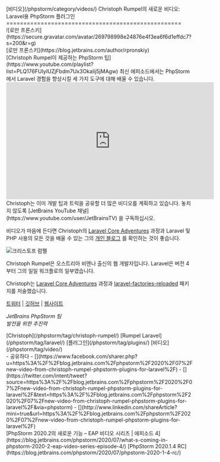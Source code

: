 <div class="content">[비디오](/phpstorm/category/videos/) Christoph Rumpel의 새로운 비디오: Laravel용 PhpStorm 플러그인 
===================================================

<div class="post-info">![로만 프론스키](https://secure.gravatar.com/avatar/269798998e24876e4f3ea6f6d1effdc7?s=200&r=g)<div class="post-info__text"> [로만 프론스키](https://blog.jetbrains.com/author/rpronskiy) <time class="publish-date" data-day="14" data-month="07" data-year="2020" datetime="2020-07-14"></time></div></div> [Christoph Rumpel이 제공하는 PhpStorm 팁](https://www.youtube.com/playlist?list=PLQ176FUIyIUZjFbdm7Ux3Okalij5jMAgw) 최신 에피소드에서는 PhpStorm에서 Laravel 경험을 향상시킬 세 가지 도구에 대해 배울 수 있습니다.

<center><iframe allow="accelerometer; autoplay; encrypted-media; gyroscope; picture-in-picture" allowfullscreen="" frameborder="0" height="315" src="https://www.youtube.com/embed/HB2T0iWiW50" width="560"></iframe></center> Christoph는 이미 개발 팁과 트릭을 공유할 더 많은 비디오를 계획하고 있습니다. 놓치지 않도록 [JetBrains YouTube 채널](https://www.youtube.com/user/JetBrainsTV) 을 구독하십시오.

<span id="more-57451"></span>

 비디오가 마음에 든다면 Christoph의 [Laravel Core Adventures](https://laravelcoreadventures.com/) 과정과 Laravel 및 PHP 사용의 모든 것을 배울 수 있는 그의 [개인 블로그](https://christoph-rumpel.com/) 를 확인하는 것이 좋습니다.

![크리스토프 럼펠](https://blog.jetbrains.com/wp-content/uploads/2020/04/phpstorm-christoph_rumpel_1.jpg)

 Christoph Rumpel은 오스트리아 비엔나 출신의 웹 개발자입니다. Laravel은 버전 4부터 그의 일일 워크플로의 일부였습니다.

 Christoph는 [Laravel Core Adventures](https://laravelcoreadventures.com/) 과정과 [laravel-factories-reloaded](https://github.com/christophrumpel/laravel-factories-reloaded) 패키지를 저술했습니다.

 [트위터](https://twitter.com/christophrumpel) | [깃허브](https://github.com/christophrumpel) | [웹사이트](https://christoph-rumpel.com/)

 *JetBrains PhpStorm 팀*  
 *발전을 위한 추진력*

<div class="content__row"><div class="tag-list"> [Christoph](/phpstorm/tag/christoph-rumpel/) [Rumpel Laravel](/phpstorm/tag/laravel/) [플러그인](/phpstorm/tag/plugins/) [비디오](/phpstorm/tag/video/)</div>- <span>공유하다</span>
- [](https://www.facebook.com/sharer.php?u=https%3A%2F%2Fblog.jetbrains.com%2Fphpstorm%2F2020%2F07%2Fnew-video-from-christoph-rumpel-phpstorm-plugins-for-laravel%2F)
- [](https://twitter.com/intent/tweet?source=https%3A%2F%2Fblog.jetbrains.com%2Fphpstorm%2F2020%2F07%2Fnew-video-from-christoph-rumpel-phpstorm-plugins-for-laravel%2F&text=https%3A%2F%2Fblog.jetbrains.com%2Fphpstorm%2F2020%2F07%2Fnew-video-from-christoph-rumpel-phpstorm-plugins-for-laravel%2F&via=phpstorm)
- [](http://www.linkedin.com/shareArticle?mini=true&url=https%3A%2F%2Fblog.jetbrains.com%2Fphpstorm%2F2020%2F07%2Fnew-video-from-christoph-rumpel-phpstorm-plugins-for-laravel%2F)

</div><div class="content__pagination"> [PhpStorm 2020.2의 새로운 기능 – EAP 비디오 시리즈 | 에피소드 4](https://blog.jetbrains.com/phpstorm/2020/07/what-s-coming-in-phpstorm-2020-2-eap-video-series-episode-4/) [PhpStorm 2020.1.4 RC](https://blog.jetbrains.com/phpstorm/2020/07/phpstorm-2020-1-4-rc/)</div></div><div class="container comments-container"><div class="content"><div id="remark42"></div></div></div>